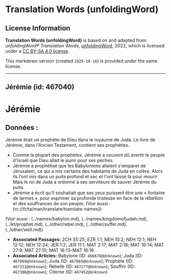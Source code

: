 # Translation Words (unfoldingWord)

## License Information

**Translation Words (unfoldingWord)** is based on and adapted from: _unfoldingWord® Translation Words_, [unfoldingWord](https://unfoldingword.org/utw), 2022, which is licensed under a [CC BY-SA 4.0 license](https://creativecommons.org/licenses/by-sa/4.0/legalcode.en).

This markdown version (created `2025-10-16`) is provided under the same license.



--------------------------------

## Jérémie (id: 467040)

Jérémie
=======

Données :
---------

Jérémie était un prophète de Dieu dans le royaume de Juda. Le livre de Jérémie, dans l'Ancien Testament, contient ses prophéties.

* Comme la plupart des prophètes, Jérémie a souvent dû avertir le peuple d'Israël que Dieu allait le punir pour ses péchés.
* Jérémie a prophétisé que les Babyloniens allaient s'emparer de Jérusalem, ce qui a mis certains des habitants de Juda en colère. Alors ils l'ont mis dans un puits profond et sec et l'ont laissé là pour mourir. Mais le roi de Juda a ordonné à ses serviteurs de sauver Jérémie du puits.
* Jérémie a écrit qu'il souhaitait que ses yeux puissent être une « fontaine de larmes », pour exprimer sa profonde tristesse en face de la rébellion et des souffrances de son peuple. (Voir aussi : (rc://fr/ta/man/translate/translate\-names))

(Voir aussi : (../names/babylon.md), (../names/kingdomofjudah.md), (../kt/prophet.md), (../other/rebel.md), (../other/suffer.md), (../other/well.md))

* **Associated Passages:** 2CH 35:25; EZR 1:1; NEH 10:2; NEH 12:1; NEH 12:12; NEH 12:34; JER 1:2; JER 11:1; MAT 2:17; MAT 2:18; MAT 16:14; MAT 27:9; MAT 27:10; MAT 16:13–MAT 16:16
* **Associated Articles:** Babylone (ID: `466678@Unknown`); Juda (ID: `467069@Unknown`); Juda (ID: `467085@Unknown`); Prophète (ID: `467251@Unknown`); Rebelle (ID: `467277@Unknown`); Souffrir (ID: `467386@Unknown`); Citerne (ID: `467452@Unknown`)

